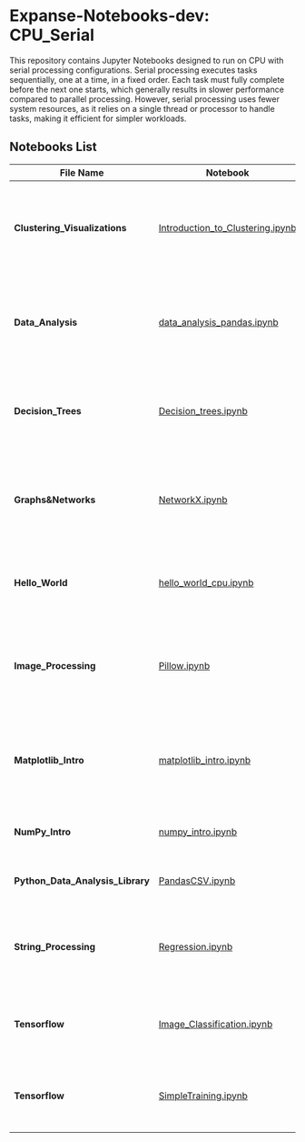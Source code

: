# Expanse-Notebooks-dev: CPU_Serial

This repository contains Jupyter Notebooks designed to run on CPU with serial processing configurations. Serial processing executes tasks sequentially, one at a time, in a fixed order. Each task must fully complete before the next one starts, which generally results in slower performance compared to parallel processing. However, serial processing uses fewer system resources, as it relies on a single thread or processor to handle tasks, making it efficient for simpler workloads.

## Notebooks List
| File Name                  | Notebook                          | Description                                                                                   |
|----------------------------|-----------------------------------|-----------------------------------------------------------------------------------------------|
| **Clustering_Visualizations** | [Introduction_to_Clustering.ipynb](Clustering_Visulizations/Introduction_to_Clustering.ipynb) | Demonstrates how to run basic clustering methods in Python and execute them on Expanse.         |
| **Data_Analysis**            | [data_analysis_pandas.ipynb](Data_Analysis/data_analysis_pandas.ipynb)       | Covers the pandas library, exploring Series and DataFrame for data analysis.                   |
| **Decision_Trees**           | [Decision_trees.ipynb](Decision_Trees/Decision%20trees.ipynb)            | Introduces decision trees using the scikit-learn library and runs on Expanse.                  |
| **Graphs&Networks**        | [NetworkX.ipynb](Graphs&Networks/NetworkX.ipynb)                   | Notebooks for building, visualizing, and analyzing graphs and networks using NetworkX.         |
| **Hello_World**              | [hello_world_cpu.ipynb](Hello_World/hello_world_cpu.ipynb)            | Shows how to run a basic "Hello World" on CPU and configure CPU settings.                      |
| **Image_Processing**         | [Pillow.ipynb](Image_Processing/Pillow.ipynb)                     | Introduces the Pillow library for loading, manipulating, and processing images.                |
| **Matplotlib_Intro**         | [matplotlib_intro.ipynb](Matplotlib_Intro/matplotlib_intro.ipynb)         | Covers basic plots like scatter, line, bar charts, and histograms using Matplotlib.            |
| **NumPy_Intro**              | [numpy_intro.ipynb](NumPy_Intro/numpy_intro.ipynb)                | Introduction to NumPy and its usage on Expanse.                                                |
| **Python_Data_Analysis_Library** | [PandasCSV.ipynb](Python_Data_Analysis_Library/PandasCSV.ipynb)                | Data analysis using the pandas library.                                                        |
| **String_Processing**        | [Regression.ipynb](String_Processing/Regression.ipynb)                 | Performs regression analysis using the diabetes dataset with scikit-learn.                     |
| **Tensorflow**               | [Image_Classification.ipynb](Tensorflow/Image%20Classification.ipynb)       | Builds an image classification model using TensorFlow and Keras.                               |
| **Tensorflow**               | [SimpleTraining.ipynb](Tensorflow/SimpleTraining.ipynb)             | Builds a simple time series forecasting model using TensorFlow.                                |
